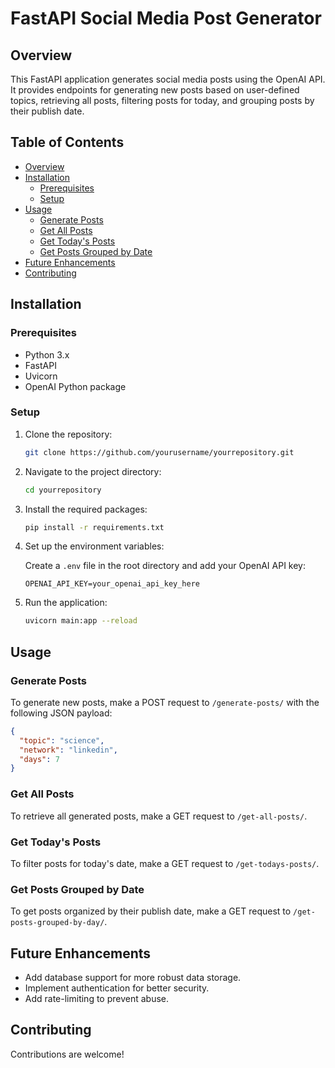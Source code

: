 # FastAPI Social Media Post Generator

## Overview

This FastAPI application generates social media posts using the OpenAI API. It provides endpoints for generating new posts based on user-defined topics, retrieving all posts, filtering posts for today, and grouping posts by their publish date.

## Table of Contents

- [Overview](#overview)
- [Installation](#installation)
  - [Prerequisites](#prerequisites)
  - [Setup](#setup)
- [Usage](#usage)
  - [Generate Posts](#generate-posts)
  - [Get All Posts](#get-all-posts)
  - [Get Today's Posts](#get-todays-posts)
  - [Get Posts Grouped by Date](#get-posts-grouped-by-date)
- [Future Enhancements](#future-enhancements)
- [Contributing](#contributing)

## Installation

### Prerequisites

- Python 3.x
- FastAPI
- Uvicorn
- OpenAI Python package

### Setup

1. Clone the repository:

    ```bash
    git clone https://github.com/yourusername/yourrepository.git
    ```

2. Navigate to the project directory:

    ```bash
    cd yourrepository
    ```

3. Install the required packages:

    ```bash
    pip install -r requirements.txt
    ```

4. Set up the environment variables:

    Create a `.env` file in the root directory and add your OpenAI API key:

    ```env
    OPENAI_API_KEY=your_openai_api_key_here
    ```

5. Run the application:

    ```bash
    uvicorn main:app --reload
    ```

## Usage

### Generate Posts

To generate new posts, make a POST request to `/generate-posts/` with the following JSON payload:

```json
{
  "topic": "science",
  "network": "linkedin",
  "days": 7
}
```

### Get All Posts

To retrieve all generated posts, make a GET request to `/get-all-posts/`.

### Get Today's Posts

To filter posts for today's date, make a GET request to `/get-todays-posts/`.

### Get Posts Grouped by Date

To get posts organized by their publish date, make a GET request to `/get-posts-grouped-by-day/`.

## Future Enhancements

- Add database support for more robust data storage.
- Implement authentication for better security.
- Add rate-limiting to prevent abuse.

## Contributing

Contributions are welcome!
